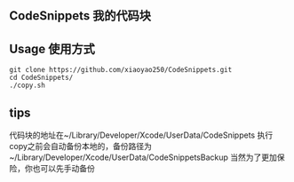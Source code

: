## CodeSnippets 我的代码块

## Usage 使用方式
```
git clone https://github.com/xiaoyao250/CodeSnippets.git
cd CodeSnippets/
./copy.sh
```

## tips

代码块的地址在~/Library/Developer/Xcode/UserData/CodeSnippets
执行copy之前会自动备份本地的，备份路径为~/Library/Developer/Xcode/UserData/CodeSnippetsBackup
当然为了更加保险，你也可以先手动备份
